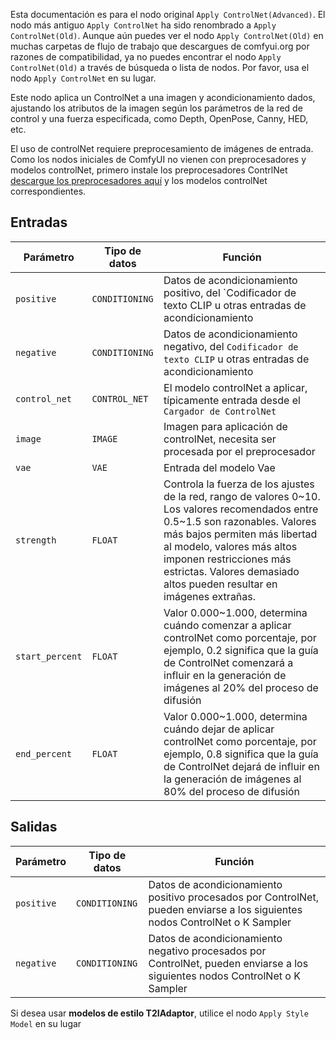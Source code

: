 Esta documentación es para el nodo original `Apply ControlNet(Advanced)`. El nodo más antiguo `Apply ControlNet` ha sido renombrado a `Apply ControlNet(Old)`. Aunque aún puedes ver el nodo `Apply ControlNet(Old)` en muchas carpetas de flujo de trabajo que descargues de comfyui.org por razones de compatibilidad, ya no puedes encontrar el nodo `Apply ControlNet(Old)` a través de búsqueda o lista de nodos. Por favor, usa el nodo `Apply ControlNet` en su lugar.

Este nodo aplica un ControlNet a una imagen y acondicionamiento dados, ajustando los atributos de la imagen según los parámetros de la red de control y una fuerza especificada, como Depth, OpenPose, Canny, HED, etc.

El uso de controlNet requiere preprocesamiento de imágenes de entrada. Como los nodos iniciales de ComfyUI no vienen con preprocesadores y modelos controlNet, primero instale los preprocesadores ContrlNet [descargue los preprocesadores aquí](https://github.com/Fannovel16/comfy_controlnet_preprocessors) y los modelos controlNet correspondientes.

## Entradas

| Parámetro | Tipo de datos | Función |
| --- | --- | --- |
| `positive` | `CONDITIONING` | Datos de acondicionamiento positivo, del `Codificador de texto CLIP u otras entradas de acondicionamiento |
| `negative` | `CONDITIONING` | Datos de acondicionamiento negativo, del `Codificador de texto CLIP` u otras entradas de acondicionamiento |
| `control_net` | `CONTROL_NET` | El modelo controlNet a aplicar, típicamente entrada desde el `Cargador de ControlNet` |
| `image` | `IMAGE` | Imagen para aplicación de controlNet, necesita ser procesada por el preprocesador |
| `vae` | `VAE` | Entrada del modelo Vae |
| `strength` | `FLOAT` | Controla la fuerza de los ajustes de la red, rango de valores 0~10. Los valores recomendados entre 0.5~1.5 son razonables. Valores más bajos permiten más libertad al modelo, valores más altos imponen restricciones más estrictas. Valores demasiado altos pueden resultar en imágenes extrañas. |
| `start_percent` | `FLOAT` | Valor 0.000~1.000, determina cuándo comenzar a aplicar controlNet como porcentaje, por ejemplo, 0.2 significa que la guía de ControlNet comenzará a influir en la generación de imágenes al 20% del proceso de difusión |
| `end_percent` | `FLOAT` | Valor 0.000~1.000, determina cuándo dejar de aplicar controlNet como porcentaje, por ejemplo, 0.8 significa que la guía de ControlNet dejará de influir en la generación de imágenes al 80% del proceso de difusión |

## Salidas

| Parámetro | Tipo de datos | Función |
| --- | --- | --- |
| `positive` | `CONDITIONING` | Datos de acondicionamiento positivo procesados por ControlNet, pueden enviarse a los siguientes nodos ControlNet o K Sampler |
| `negative` | `CONDITIONING` | Datos de acondicionamiento negativo procesados por ControlNet, pueden enviarse a los siguientes nodos ControlNet o K Sampler |

Si desea usar **modelos de estilo T2IAdaptor**, utilice el nodo `Apply Style Model` en su lugar
